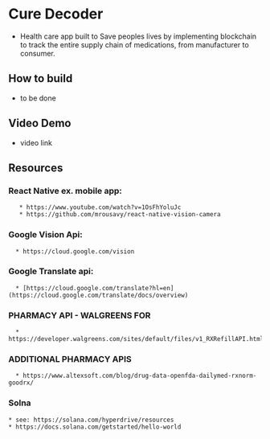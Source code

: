 # Cure Decoder 
  * Health care app built to Save peoples lives by implementing blockchain to track the entire supply chain of medications, from manufacturer to consumer.

## How to build
  * to be done
    
## Video Demo 
  * video link


## Resources 
   ### React Native ex. mobile app:
       * https://www.youtube.com/watch?v=1OsFhYoluJc
       * https://github.com/mrousavy/react-native-vision-camera

  ### Google Vision Api:
      * https://cloud.google.com/vision
      
  ### Google Translate api:
      * [https://cloud.google.com/translate?hl=en](https://cloud.google.com/translate/docs/overview)

  ### PHARMACY API - WALGREENS FOR 
      * https://developer.walgreens.com/sites/default/files/v1_RXRefillAPI.html
        
  ### ADDITIONAL PHARMACY APIS
      * https://www.altexsoft.com/blog/drug-data-openfda-dailymed-rxnorm-goodrx/ 
    
  ### Solna
    * see: https://solana.com/hyperdrive/resources 
    * https://docs.solana.com/getstarted/hello-world
